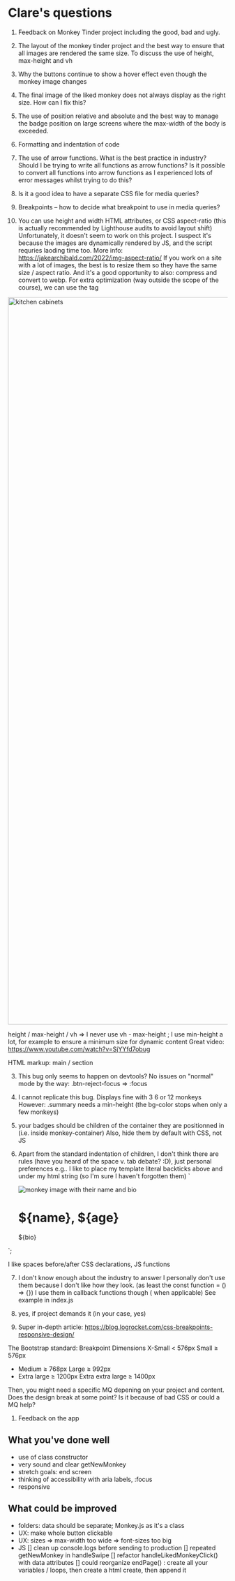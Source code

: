 # Clare's questions
1)    Feedback on Monkey Tinder project including the good, bad and ugly.
2)    The layout of the monkey tinder project and the best way to ensure that all images are rendered  the same size. To discuss the use of height, max-height and vh
3)    Why the buttons continue to show a hover effect even though the monkey image changes
4)    The final image of the liked monkey does not always display as the right size. How can I fix this?
5)    The use of position relative and absolute and the best way to manage the badge position on large screens where the max-width of the body is exceeded. 
6)    Formatting and indentation of code
7)    The use of arrow functions. What is the best practice in industry? Should I be trying to write all functions as arrow functions? Is it possible to convert all functions into arrow functions as I experienced lots of error messages whilst trying to do this?
8)    Is it a good idea to have a separate CSS file for media queries?
9)    Breakpoints – how to decide what breakpoint to use in media queries?



2) You can use height and width HTML attributes, or CSS aspect-ratio (this is actually recommended by Lighthouse audits to avoid layout shift)
Unfortunately, it doesn't seem to work on this project. I suspect it's because the images are dynamically rendered by JS, and the script requries laoding time too.
More info: https://jakearchibald.com/2022/img-aspect-ratio/ 
If you work on a site with a lot of images, the best is to resize them so they have the same size / aspect ratio. And it's a good opportunity to also: compress and convert to webp. For extra optimization (way outside the scope of the course), we can use the <picture> tag
<picture>
    <source media="(max-width: 600px)" srcset="/assets/images/cabinets2-m.jpg">
    <source media="(min-width: 601px)" srcset="/assets/images/cabinets2.jpg">
    <img decoding="async" src="/assets/images/cabinets2.jpg" alt="kitchen cabinets" loading="eager" width="2500" height="1667">
</picture>

height / max-height / vh => I never use vh - max-height  ; I use min-height a lot, for example to ensure a minimum size for dynamic content
Great video: https://www.youtube.com/watch?v=SjYYfd7obug

HTML markup: main / section

3) This bug only seems to happen on devtools? No issues on "normal" mode
by the way: .btn-reject-focus => :focus

4) I cannot replicate this bug. Displays fine with 3 6 or 12 monkeys
However: .summary needs a min-height (the bg-color stops when only a few monkeys)

5) your badges should be children of the container they are positionned in (i.e. inside monkey-container)
Also, hide them by default with CSS, not JS 

6) Apart from the standard indentation of children, I don't think there are rules (have you heard of the space v. tab debate? :D), just personal preferences
e.g.. I like to place my template literal backticks above and under my html string (so I'm sure I haven't forgotten them)
`
    <div class="monkey-container">
        <div class="img-container">
            <img src="${avatar}" class="monkey-img" id="monkey-img" alt="monkey image with their name and bio">
        </div>
        <div class="monkey-info">
            <h1 class="monkey-name">${name}, ${age}</h1>
            <p class="monkey-bio">${bio}</p>
        </div>
    </div>
`;

I like spaces before/after CSS declarations, JS functions

7) I don't know enough about the industry to answer 
I personally don't use them because I don't like how they look. (as least the const function = () => {})
I use them in callback functions though ( when applicable) See example in index.js

8) yes, if project demands it (in your case, yes)

9) Super in-depth article: https://blog.logrocket.com/css-breakpoints-responsive-design/

The Bootstrap standard:
Breakpoint	Dimensions
X-Small	< 576px
Small	≥ 576px
* Medium	≥ 768px 
Large	≥ 992px
* Extra large	≥ 1200px
Extra extra large	≥ 1400px

Then, you might need a specific MQ depening on your project and content. Does the design break at some point? Is it because of bad CSS or could a MQ help?


1) Feedback on the app
## What you've done well
- use of class constructor
- very sound and clear getNewMonkey
- stretch goals: end screen
- thinking of accessibility with aria labels, :focus
- responsive

## What could be improved
- folders: data should be separate; Monkey.js as it's a class
- UX: make whole button clickable 
- UX: sizes => max-width too wide => font-sizes too big
- JS
[] clean up console.logs before sending to production
[] repeated getNewMonkey in handleSwipe
[] refactor handleLikedMonkeyClick() with data attributes
[] could reorganize endPage() : create all your variables / loops, then create a html create, then append it